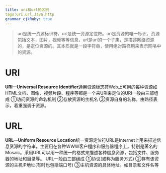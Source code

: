 ```yaml
---
title: uri和url的区别 
tags:uri,url,Java,http
grammar_cjkRuby: true
---
```


> uri是统一资源标识符，url是统一资源定位符。uri是资源的唯一标识，资源包括文本，图片，视频等等信息，url是uri的一个子集，是描述网络资源的，是定位资源的。其本质就是一段字符串，使用绝对路径用来表示网咯中的资源。

# URI
**URI—Universal Resource Identifier**通用资源标志符Web上可用的每种资源如HTML文档、图像、视频片段、程序等都是一个来URI来定位的URI一般由三部组成
①访问资源的命名机制
②存放资源的主机名
③资源自身的名称，由路径表示，着重强调于资源。

# URL
**URL—Uniform Resource Location**统一资源定位符URL是Internet上用来描述信息资源的字符串，主要用在各种WWW客户程序和服务器程序上，特别是著名的Mosaic。采用URL可以用一种统一的格式来描述各种信息资源，包括文件、服务器的地址和目录等。
URL一般由三部组成
①协议(或称为服务方式)
②存有该资源的主机IP地址(有时也包括端口号)
③主机资源的具体地址。如目录和文件名等